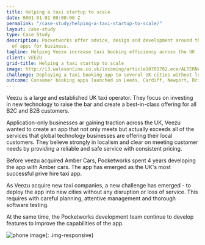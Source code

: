```yaml
---
title: Helping a taxi startup to scale
date: 0001-01-01 00:00:00 Z
permalink: "/case-study/helping-a-taxi-startup-to-scale/"
layout: case-study
type: Case Study
description: Pocketworks offer advice, design and development around the implementation
  of apps for business.
tagline: Helping Veezu increase taxi booking efficiency across the UK
client: VEEZU
grid-title: Helping a taxi startup to scale
image: http://i3.walesonline.co.uk/incoming/article10701782.ece/ALTERNATES/s615/Paul-Raglan-chief-executive-officer-at-Veezu-4.jpg
challenge: Deploying a taxi booking app to several UK cities without loss of service
outcome: Consumer booking apps launched in Leeds, Cardiff, Newport, Bridgend and Birmingham
---
```


Veezu is a large and established UK taxi operator. They focus on investing in new technology to raise the bar and create a best-in-class offering for all B2C and B2B customers.

Application-only businesses ar gaining traction across the UK, Veezu wanted to create an app that not only meets but actually exceeds all of the services that global technology businesses are offering their local customers. They believe strongly in localism and clear on meeting customer needs by providing a reliable and safe service with consistent pricing.

Before veezu acquired Amber Cars, Pocketworks spent 4 years developing the app with Amber cars. The app has emerged as the UK's most successful prive hire taxi app.

As Veezu acquire new taxi companies, a new challenge has emerged - to deploy the app into new cities without any disruption or loss of service.
This requires with careful planning, attentive management and thorough software testing.

At the same time, the Pocketworks development team continue to develop features to improve the capabilities of the app.

![phone image](https://images1-focus-opensocial.googleusercontent.com/gadgets/proxy?container=focus&resize_w=800&url=https://pocketworks-website.s3.amazonaws.com/portfolio/amber-thumb.jpg){: .img-responsive}
